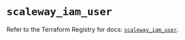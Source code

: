 # `scaleway_iam_user`

Refer to the Terraform Registry for docs: [`scaleway_iam_user`](https://registry.terraform.io/providers/scaleway/scaleway/2.53.0/docs/resources/iam_user).
